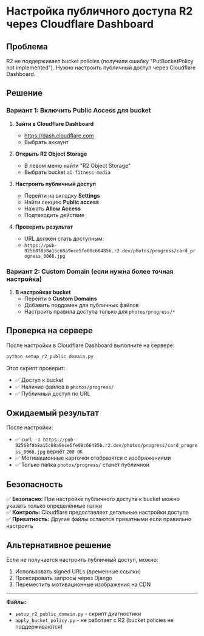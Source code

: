 # Настройка публичного доступа R2 через Cloudflare Dashboard

## Проблема
R2 не поддерживает bucket policies (получили ошибку "PutBucketPolicy not implemented"). Нужно настроить публичный доступ через Cloudflare Dashboard.

## Решение

### Вариант 1: Включить Public Access для bucket

1. **Зайти в Cloudflare Dashboard**
   - https://dash.cloudflare.com
   - Выбрать аккаунт

2. **Открыть R2 Object Storage**
   - В левом меню найти "R2 Object Storage"
   - Выбрать bucket `ai-fitness-media`

3. **Настроить публичный доступ**
   - Перейти на вкладку **Settings**
   - Найти секцию **Public access**
   - Нажать **Allow Access** 
   - Подтвердить действие

4. **Проверить результат**
   - URL должен стать доступным: 
   - `https://pub-92568f8b8a15c68a9ece5fe08c66485b.r2.dev/photos/progress/card_progress_0066.jpg`

### Вариант 2: Custom Domain (если нужна более точная настройка)

1. **В настройках bucket**
   - Перейти в **Custom Domains**
   - Добавить поддомен для публичных файлов
   - Настроить правила доступа только для `photos/progress/*`

## Проверка на сервере

После настройки в Cloudflare Dashboard выполните на сервере:
```bash
python setup_r2_public_domain.py
```

Этот скрипт проверит:
- ✅ Доступ к bucket
- ✅ Наличие файлов в `photos/progress/`  
- ✅ Публичный доступ по URL

## Ожидаемый результат

После настройки:
- ✅ `curl -I https://pub-92568f8b8a15c68a9ece5fe08c66485b.r2.dev/photos/progress/card_progress_0066.jpg` вернёт `200 OK`
- ✅ Мотивационные карточки отобразятся с изображениями
- ✅ Только папка `photos/progress/` станет публичной

## Безопасность

✅ **Безопасно:** При настройке публичного доступа к bucket можно указать только определённые папки  
✅ **Контроль:** Cloudflare предоставляет детальные настройки доступа  
✅ **Приватность:** Другие файлы остаются приватными если правильно настроить

## Альтернативное решение

Если не получается настроить публичный доступ, можно:
1. Использовать signed URLs (временные ссылки)
2. Проксировать запросы через Django
3. Переместить мотивационные изображения на CDN

---

**Файлы:**
- `setup_r2_public_domain.py` - скрипт диагностики
- `apply_bucket_policy.py` - не работает с R2 (bucket policies не поддерживаются)